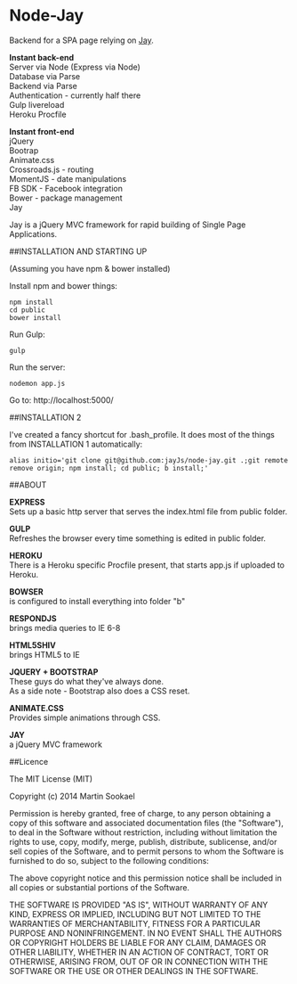 Node-Jay
===================

Backend for a SPA page relying on [Jay](https://github.com/jayJs/jay).

**Instant back-end**  
Server via Node
(Express via Node)  
Database via Parse  
Backend via Parse  
Authentication - currently half there  
Gulp livereload  
Heroku Procfile  

**Instant front-end**  
jQuery  
Bootrap  
Animate.css  
Crossroads.js - routing  
MomentJS - date manipulations  
FB SDK - Facebook integration  
Bower - package management  
Jay

Jay is a jQuery MVC framework for rapid building of Single Page Applications.  

##INSTALLATION AND STARTING UP

(Assuming you have npm & bower installed)  

Install npm and bower things:  
```
npm install  
cd public  
bower install  
```  

Run Gulp:  
```
gulp  
```  

Run the server:  
```
nodemon app.js
```  

Go to: http://localhost:5000/


##INSTALLATION 2  

I've created a fancy shortcut for .bash_profile.
It does most of the things from INSTALLATION 1 automatically:  

```
alias initio='git clone git@github.com:jayJs/node-jay.git .;git remote remove origin; npm install; cd public; b install;'

```

##ABOUT  


**EXPRESS**  
Sets up a basic http server that serves the index.html file from public folder.  

**GULP**  
Refreshes the browser every time something is edited in public folder.  

**HEROKU**  
There is a Heroku specific Procfile present, that starts app.js if uploaded to Heroku.  

**BOWSER**  
is configured to install everything into folder "b"  

**RESPONDJS**  
brings media queries to IE 6-8  

**HTML5SHIV**  
brings HTML5 to IE  

**JQUERY + BOOTSTRAP**  
These guys do what they've always done.  
As a side note - Bootstrap also does a CSS reset.  

**ANIMATE.CSS**  
Provides simple animations through CSS.

**JAY**  
a jQuery MVC framework


##Licence

The MIT License (MIT)

Copyright (c) 2014 Martin Sookael

Permission is hereby granted, free of charge, to any person obtaining a copy of this software and associated documentation files (the "Software"), to deal in the Software without restriction, including without limitation the rights to use, copy, modify, merge, publish, distribute, sublicense, and/or sell copies of the Software, and to permit persons to whom the Software is furnished to do so, subject to the following conditions:

The above copyright notice and this permission notice shall be included in all copies or substantial portions of the Software.

THE SOFTWARE IS PROVIDED "AS IS", WITHOUT WARRANTY OF ANY KIND, EXPRESS OR IMPLIED, INCLUDING BUT NOT LIMITED TO THE WARRANTIES OF MERCHANTABILITY, FITNESS FOR A PARTICULAR PURPOSE AND NONINFRINGEMENT. IN NO EVENT SHALL THE AUTHORS OR COPYRIGHT HOLDERS BE LIABLE FOR ANY CLAIM, DAMAGES OR OTHER LIABILITY, WHETHER IN AN ACTION OF CONTRACT, TORT OR OTHERWISE, ARISING FROM, OUT OF OR IN CONNECTION WITH THE SOFTWARE OR THE USE OR OTHER DEALINGS IN THE SOFTWARE.
